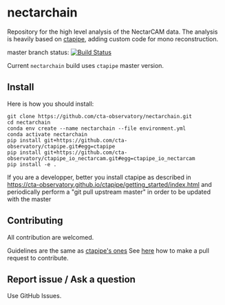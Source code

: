 # nectarchain

Repository for the high level analysis of the NectarCAM data.
The analysis is heavily based on [ctapipe](https://github.com/cta-observatory/ctapipe), adding custom code for mono reconstruction.

master branch status: [![Build Status](https://travis-ci.org/cta-observatory/nectarchain.svg?branch=master)](https://travis-ci.org/cta-observatory/nectarchain)


Current `nectarchain` build uses `ctapipe` master version.

## Install

Here is how you should install:
```
git clone https://github.com/cta-observatory/nectarchain.git
cd nectarchain
conda env create --name nectarchain --file environment.yml
conda activate nectarchain
pip install git+https://github.com/cta-observatory/ctapipe.git#egg=ctapipe
pip install git+https://github.com/cta-observatory/ctapipe_io_nectarcam.git#egg=ctapipe_io_nectarcam
pip install -e .
```
If you are a developper, better you install ctapipe as described in https://cta-observatory.github.io/ctapipe/getting_started/index.html
and periodically perform a "git pull upstream master" in order to be updated with the master

## Contributing

All contribution are welcomed.

Guidelines are the same as [ctapipe's ones](https://cta-observatory.github.io/ctapipe/development/index.html)
See [here](https://cta-observatory.github.io/ctapipe/development/pullrequests.html) how to make a pull request to contribute.


## Report issue / Ask a question

Use GitHub Issues.
